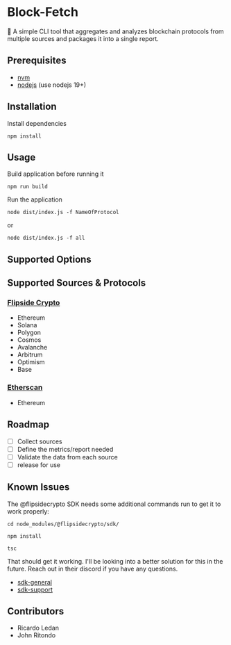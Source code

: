 # Block-Fetch

🐾 A simple CLI tool that aggregates and analyzes blockchain protocols from multiple sources
and packages it into a single report.

## Prerequisites

* [nvm](https://github.com/nvm-sh/nvm)
* [nodejs](https://nodejs.org/en) (use nodejs 19+)

## Installation

Install dependencies

`npm install`

## Usage

Build application before running it

`npm run build`

Run the application

`node dist/index.js -f NameOfProtocol`

or 

`node dist/index.js -f all`

[//]: # (Install CLI tool globally)

[//]: # (`npm install block-fetch -g`)

## Supported Options


[//]: # (### Metric Composition List &#40;WIP&#41;)

[//]: # ()
[//]: # (* `-ts, --transactions` - Transactions Per Day &#40;24h&#41;)

[//]: # ()
[//]: # (* `-st, --storage` - Storage Cost per GB)

[//]: # ()
[//]: # (* `-n, --nodes` - Node Count)

[//]: # ()
[//]: # (* `fund, --funding` - Project Funding)

[//]: # ()
[//]: # (* `is, --issues` - GitHub Issue Count)

[//]: # ()
[//]: # (* `rs, --releases` - GitHub Yearly Releases &#40;Prior Full Year&#41;)

[//]: # ()
[//]: # (* `-cs, --contributors` - GitHub # of Contributors &#40;People making commits&#41;)

[//]: # ()
[//]: # (* `-dev, --developers` - GitHub Full Time Developers)

## Supported Sources & Protocols

### [Flipside Crypto](https://flipsidecrypto.xyz/)

* Ethereum
* Solana
* Polygon
* Cosmos
* Avalanche
* Arbitrum
* Optimism
* Base

### [Etherscan](https://etherscan.io/)

* Ethereum

## Roadmap

* [ ] Collect sources
* [ ] Define the metrics/report needed
* [ ] Validate the data from each source
* [ ] release for use

## Known Issues

The @flipsidecrypto SDK needs some additional commands run to get it to work properly:

`cd node_modules/@flipsidecrypto/sdk/`

`npm install`

`tsc`

That should get it working.
I'll be looking into a better solution for this in the future.
Reach out in their discord if you have any questions.

* [sdk-general](https://discord.com/channels/784442203187314689/992103637587337226)
* [sdk-support](https://discord.com/channels/784442203187314689/991341227586879578)

## Contributors 

* Ricardo Ledan
* John Ritondo
